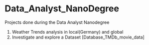 # Data_Analyst_NanoDegree

Projects done during the Data Analyst Nanodegree 

1. Weather Trends analysis in local(Germany) and global
2. Investigate and explore a Dataset [Database_TMDb_movie_data]
